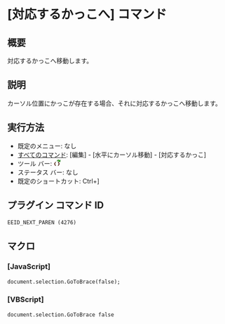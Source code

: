 # \[対応するかっこへ\] コマンド

## 概要

対応するかっこへ移動します。

## 説明

カーソル位置にかっこが存在する場合、それに対応するかっこへ移動します。

## 実行方法

- 既定のメニュー: なし
- [すべてのコマンド](../../glossary/allcommands): \[編集\] \- \[水平にカーソル移動\] \- \[対応するかっこ\]
- ツール バー: ![](../../images/nextparen.png)
- ステータス バー: なし
- 既定のショートカット: Ctrl+\]

## プラグイン コマンド ID

```
EEID_NEXT_PAREN (4276)
```

## マクロ

### \[JavaScript\]

```
document.selection.GoToBrace(false);
```

### \[VBScript\]

```
document.selection.GoToBrace false
```
